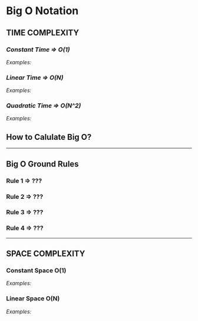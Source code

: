 # Big O Notation

## **TIME COMPLEXITY**


### *Constant Time => O(1)*
*Examples:*

### *Linear Time => O(N)*

*Examples:*

### *Quadratic Time => O(N^2)*
*Examples:*


## How to Calulate Big O?


---
## Big O Ground Rules

### Rule 1 => ???
### Rule 2 => ???
### Rule 3 => ???
### Rule 4 => ???

--- 

## **SPACE COMPLEXITY**

### **Constant Space O(1)**
*Examples:*


### **Linear Space O(N)**
*Examples:*

